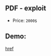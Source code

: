 ## PDF - exploit

[](https://github.com/nu11secur1ty/XSS-Management/blob/main/XSS-PDF-exploit/docs/Screenshot%202021-10-24%20101930.png)

- Price: `2000$`

## Demo:
[href](https://streamable.com/7eazzu)
